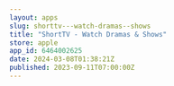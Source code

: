 ```yaml
---
layout: apps
slug: shorttv---watch-dramas--shows
title: "ShortTV - Watch Dramas & Shows"
store: apple
app_id: 6464002625
date: 2024-03-08T01:38:21Z
published: 2023-09-11T07:00:00Z
---
```

